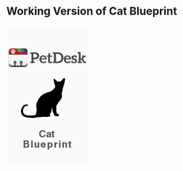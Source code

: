 # Working Version of Cat Blueprint
## 
![Plate cover](https://raw.githubusercontent.com/PetDesk/cat-template/master/shield.png)
